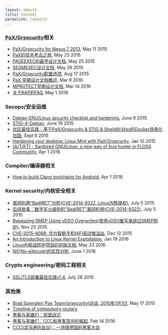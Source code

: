 ```yaml
---
layout: about3
title: Content
permalink: /about3/
---
```


### [PaX/Grsecurity](https://grsecurity.net/)相关

* [PaX/Grsecurity for Nexus 7 2013](http://hardenedlinux.org/system-security/2015/05/11/Grsecurity-for-Nexus-7-2013.html), May 11 2015
* [PaX的技术考古之旅](http://hardenedlinux.org/system-security/2015/05/23/archeological_hacking_on_pax.html), May 23 2015
* [PAGEEXEC的最早设计文档](http://hardenedlinux.org/system-security/2015/05/25/pageexec-old.html), May 25 2015
* [SEGMEXEC设计文档](http://hardenedlinux.org/system-security/2015/05/26/segmexec.html), May 26 2015
* [PaX/Grsecurity配置选项](http://hardenedlinux.org/system-security/2015/08/17/Grsecurity_catalogue_cn.html), Aug 17 2015
* [PaX 早期设计文档概述](http://hardenedlinux.org/system-security/2016/03/09/pax.html), Mar 9 2016
* [MPROTECT早期设计文档](http://hardenedlinux.org/system-security/2016/03/14/mprotect.html), Mar 14 2016
* [关于RAP的FAQ](http://hardenedlinux.org/system-security/2016/05/01/FAQ_about_RAP.html), May 1 2016


### Secops/安全运维

* [Debian GNU/Linux security checklist and hardening](http://hardenedlinux.org/system-security/2015/06/09/debian-security-chklist.html), June 9 2015
* [STIG-4-Debian](http://hardenedlinux.org/system-security/2015/06/19/STIG-4-Debian.html), June 19 2015
* [社区最佳实践：基于PaX/Grsecurity & STIG & Sheild针对es的Docker场景化加固](http://hardenedlinux.org/system-security/2015/09/06/hardening-es-in-docker-with-grsec.html), Sept 6 2015
* [Hardening your desktop: Linux Mint with PaX/Grsecurity](http://hardenedlinux.org/system-security/2016/01/10/hardening-your-desktop-linux-mint-with-grsec.html), Jan 10 2015
* [(A/T/KT) - Sanitized GNU/Linux: a new way of bug hunter in FLOSS Community](http://hardenedlinux.org/system-security/2016/04/01/x_Sanitized-GNU-Linux-a-new-way-of-bug-hunter-in-FLOSS-Community.html), Apr 1 2016


### Compiler/编译器相关

* [How to build Clang toolchains for Android](http://hardenedlinux.org/toolchains/2016/04/01/How_to_build_Clang_toolchains_for_Android.html), Apr 1 2016


### Kernel security/内核安全相关

* [漏洞利用"BadIRET"分析(CVE-2014-9322, Linux内核提权)](http://hardenedlinux.org/system-security/2015/07/05/badiret-analysis.html), July 5 2015
* [后续故事：数字军火级别的"BadIRET"漏洞利用(CVE-2014-9322)](http://hardenedlinux.org/system-security/2015/07/05/badiret-exp.html), July 5 2015
* [Bypassing SMEP Using vDSO Overwrites(使用vDSO重写来绕过SMEP防护)](http://hardenedlinux.org/translation/2015/11/25/Translation-Bypassing-SMEP-Using-vDSO-Overwrites.html), Nov 25 2015
* [CVE-2015-8088: 华为智能手机HiFi驱动堆溢出](http://hardenedlinux.org/system-security/2015/12/12/cve-2015-8088-analysis.html), Dec 12 2015
* [An Introduction to Linux Kernel Exploitation](http://hardenedlinux.org/system-security/2016/01/19/an-introduction-to-linux-kernel-exploitation.html), Jan 19 2016
* [Linux内核自防护项目的初始文档](http://hardenedlinux.org/system-security/2016/05/23/kernel_self_protection.html), May 23 2016
* [NX(No-eXecute)的实现分析](http://hardenedlinux.org/gnulinux-security/2016/05/31/NX-analysis.html), June 1 2016

### Crypto engineering/密码工程相关

* [SSL/TLS部署最佳实践v1.4](http://hardenedlinux.org/cryptography/2015/07/28/ssl-tls-deployment-1.4.html), July 28 2015


### 其他类

* [Brad Spengler( Pax Team/grsecurity)访谈, 2010年1月1日](http://hardenedlinux.org/system-security/2015/05/17/grsec-interview.html), May 17 2015
* [Timeline of compulsory routers](http://hardenedlinux.org/translation/2015/10/03/Translation-Timeline-of-compulsory-routers.html)
* [黑客与英雄们：双国战记](http://hardenedlinux.org/translation/2016/02/12/Hackers-and-heroes-a-tale-of-two-countries.html)
* [黑客与英雄们：CCC和黑客空间的崛起](http://hardenedlinux.org/translation/2016/02/14/Hackers-and-heroes-rise-of-the-ccc-and-hackerspaces.html), Feb 14 2016
* [CCC(混沌通讯会议)：一场很德国的黑客大会](http://hardenedlinux.org/translation/2016/03/02/chaos-communication-congress-a-very-german-hacking-conference.html)
